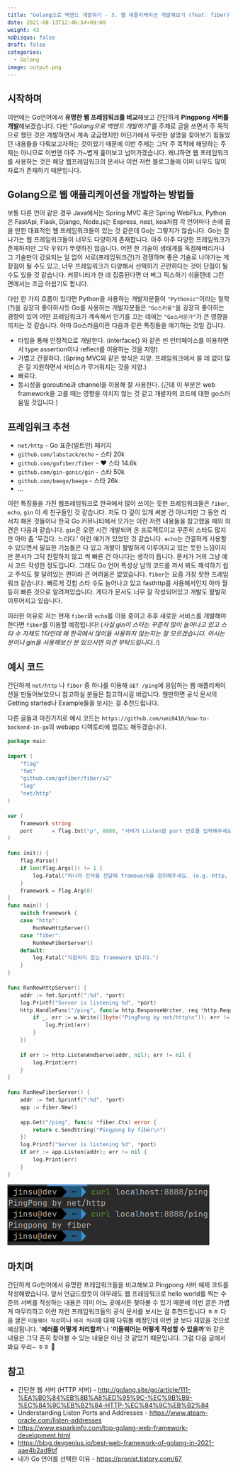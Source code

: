 ```yaml
---
title: "Golang으로 백엔드 개발하기 - 3. 웹 애플리케이션 개발해보기 (feat. fiber)"
date: 2021-08-13T12:46:54+09:00
weight: 43
noDisqus: false
draft: false
categories:
  - Golang
image: output.png
---
```

## 시작하며

이번에는 Go언어에서 **유명한 웹 프레임워크를 비교**해보고 간단하게 **Pingpong 서버를 개발**해보겠습니다.
다만 "_Golang으로 백엔드 개발하기_"를 주제로 글을 쓰면서 주 목적으로 했던 것은 개발하면서 계속 궁금했지만 어딘가에서 뚜렷한 설명을 찾아보기 힘들었던 내용들을
다뤄보고자하는 것이었기 때문에 이번 주제는 그닥 주 목적에 해당하는 주제는 아니므로 이번엔 아주 가~볍게 훑어보고 넘어가겠습니다. 
왜냐하면 웹 프레임워크를 사용하는 것은 해당 웹프레임워크의 문서나 이런 저런 블로그들에 이미 너무도 많이 자료가 존재하기 때문입니다.

## Golang으로 웹 애플리케이션을 개발하는 방법들

보통 다른 언어 같은 경우 Java에서는 Spring MVC 혹은 Spring WebFlux, Python은 FastApi, Flask, Django, Node.js는 Express, nest, koa처럼
각 언어마다 손에 꼽을 만한 대표적인 웹 프레임워크들이 있는 것 같은데 Go는 그렇지가 않습니다. Go는 잘 나가는 웹 프레임워크들이 너무도 다양하게 존재합니다.
아주 아주 다양한 프레임워크가 존재하지만 그닥 우위가 뚜렷하진 않습니다.
어떤 한 기술이 생태계를 독점해버리거나 그 기술만이 강요되는 일 없이 서로(프레임워크간)가 경쟁하며 좋은 기술로 나아가는 게 장점이 될 수도 있고,
너무 프레임워크가 다양해서 선택하기 곤란하다는 것이 단점이 될 수도 있을 것 같습니다. 커뮤니티가 한 데 집중된다면 더 버그 픽스하기 쉬울텐데 그런 면에서는
조금 아쉽기도 합니다.

다만 한 가지 흐름이 있다면 Python을 사용하는 개발자분들이 `"Pythonic"`이라는 철학(?)을 굉장히 좋아하시듯 Go를 사용하는 개발자분들은 `"Go스러움"`을 굉장히 좋아하는 경향이 있어
어떤 프레임워크가 계속해서 인기를 끄는 데에는 `"Go스러운가"`가 큰 영향을 끼치는 것 같습니다.
아마 Go스러움이란 다음과 같은 특징들을 얘기하는 것일 겁니다.

* 타입을 통해 안정적으로 개발한다. (interface{} 와 같은 빈 인터페이스를 이용하면서 type assertion이나 reflect를 이용하는 것을 지양)
* 가볍고 간결하다. (Spring MVC와 같은 방식은 지양. 프레임워크에서 쓸 데 없이 많은 걸 지원하면서 서비스가 무거워지는 것을 지양.)
* 빠르다.
* 동시성을 goroutine과 channel을 이용해 잘 사용한다. (근데 이 부분은 web framework을 고를 때는 영향을 끼치지 않는 것 같고 개발자의 코드에 대한 go스러움일 것입니다.)

## 프레임워크 추천

* `net/http` - Go 표준(빌트인) 패키지
* `github.com/labstack/echo` - 스타 20k
* `github.com/gofiber/fiber` - ❤️ 스타 14.6k
* `github.com/gin-gonic/gin` - 스타 50k
* `github.com/beego/beego` - 스타 26k
* ...

이런 특징들을 가진 웹프레임워크로 한국에서 많이 쓰이는 듯한 프레임워크들은 `fiber`, `echo`, `gin` 이 세 친구들인 것 같습니다.
저도 다 깊이 있게 써본 건 아니지만 그 동안 리서치 해온 것들이나 한국 Go 커뮤니티에서 오가는 이런 저런 내용들을 참고했을 때의 의견은 다음과 같습니다.
`gin`은 오랜 시간 개발되어 온 프로젝트이고 꾸준히 스타도 많지만 아마 좀 '무겁다. 느리다.' 이런 얘기가 있었던 것 같습니다. `echo`는 간결하게 사용할 수 있으면서 필요한 기능들은 다 있고 개발이 활발하게 이루어지고 있는 듯한 느낌이지만
문서가 그닥 친절하지 않고 썩 빠른 건 아니다는 생각이 듭니다. 문서가 거의 그냥 예시 코드 작성한 정도입니다. 그래도 Go 언어 특성상 남의 코드를 까서 봐도 해석하기 쉽고 주석도 잘 달려있는 편이라 큰 어려움은 없었습니다.
`fiber`는 요즘 가장 핫한 프레임워크 같습니다. 빠르게 깃헙 스타 수도 늘어나고 있고 fasthttp를 사용해서인지 아마 월등히 빠른 것으로 알려져있습니다. 게다가 문서도 너무 잘 작성되어있고 개발도 활발히 이루어지고 있습니다.

이러한 이유로 저는 현재 `fiber`와 `echo`를 이용 중이고 추후 새로운 서비스를 개발해야한다면 `fiber`를 이용할 예정입니다! (_사실 gin이 스타는 꾸준히 많이 늘어나고 있고 스타 수 자체도 1타인데 왜 한국에서 많이들 사용하지 않는지는 잘 모르겠습니다. 아시는 분이나 gin을 사용해보신 분 있으시면 의견 부탁드립니다..!_)

## 예시 코드

간단하게 `net/http` 나 `fiber` 중 하나를 이용해 `GET /ping`에 응답하는 웹 애플리케이션을 만들어보았으니 참고하실 분들은 참고하시길 바랍니다.
웬만하면 공식 문서의 Getting started나 Example들을 보시는 걸 추천드립니다.

다른 글들과 마찬가지로 예시 코드는 `https://github.com/umi0410/how-to-backend-in-go`의 webapp 디렉토리에 업로드 해두겠습니다.
```go
package main

import (
	"flag"
	"fmt"
	"github.com/gofiber/fiber/v2"
	"log"
	"net/http"
)

var (
	framework string
	port      = flag.Int("p", 8888, "서버가 Listen할 port 번호를 입력해주세요.")
)

func init() {
	flag.Parse()
	if len(flag.Args()) != 1 {
		log.Fatal("하나의 인자를 전달해 framework를 정의해주세요. (e.g. http, echo, fiber)")
	}
	framework = flag.Arg(0)
}
func main() {
	switch framework {
	case "http":
		RunNewHttpServer()
	case "fiber":
		RunNewFiberServer()
	default:
		log.Fatal("지원하지 않는 framework 입니다.")
	}
}

func RunNewHttpServer() {
	addr := fmt.Sprintf(":%d", *port)
	log.Printf("Server is listening %d", *port)
	http.HandleFunc("/ping", func(w http.ResponseWriter, req *http.Request) {
		if _, err := w.Write([]byte("PingPong by net/http\n")); err != nil {
			log.Print(err)
		}
	})

	if err := http.ListenAndServe(addr, nil); err != nil {
		log.Print(err)
	}
}

func RunNewFiberServer() {
	addr := fmt.Sprintf(":%d", *port)
	app := fiber.New()

	app.Get("/ping", func(c *fiber.Ctx) error {
		return c.SendString("Pingpong by fiber\n")
	})
	log.Printf("Server is listening %d", *port)
	if err := app.Listen(addr); err != nil {
		log.Print(err)
	}
}
```

![output.png](output.png)

## 마치며

간단하게 Go언어에서 유명한 프레임워크들을 비교해보고 Pingpong 서버 예제 코드를 작성해봤습니다.
앞서 언급드렸듯이 아무래도 웹 프레임워크로 hello world를 찍는 수준의 서버를 작성하는 내용은 이미 어느 곳에서든 찾아볼 수 있기 때문에
이번 글은 가볍게 마무리하고 이런 저런 프레임워크들의 공식 문서를 보시는 걸 추천드립니다 ㅎㅎ
다음 글은 `미들웨어 작성`이나 `에러 처리`에 대해 다뤄볼 예정인데 이번 글 보다 재밌을 것으로 예상됩니다. 
'**에러를 어떻게 처리할까**'나 '**미들웨어는 어떻게 작성할 수 있을까**'와 같은 내용은 그닥 흔히 찾아볼 수 있는 내용은 아닌 것 같았기 때문입니다.
그럼 다음 글에서 봐요 우리~ ㅎㅎ 👋

## 참고

* 간단한 웹 서버 (HTTP 서버) - http://golang.site/go/article/111-%EA%B0%84%EB%8B%A8%ED%95%9C-%EC%9B%B9-%EC%84%9C%EB%B2%84-HTTP-%EC%84%9C%EB%B2%84
* Understanding Listen Ports and Addresses - https://www.ateam-oracle.com/listen-addresses
* https://www.esparkinfo.com/top-golang-web-framework-development.html
* https://blog.devgenius.io/best-web-framework-of-golang-in-2021-aae4b2ad9bf
* 내가 Go 언어를 선택한 이유 - https://pronist.tistory.com/67